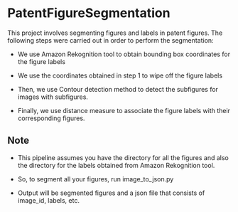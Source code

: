 # PatentFigureSegmentation
This project involves segmenting figures and labels in patent figures. 
The following steps were carried out in order to perform the segmentation:

- We use Amazon Rekognition tool to obtain bounding box coordinates for the figure labels

- We use the coordinates obtained in step 1 to wipe off the figure labels

- Then, we use Contour detection method to detect the subfigures for images with subfigures.

- Finally, we use distance measure to associate the figure labels with their corresponding figures.


## Note
- This pipeline assumes you have the directory for all the figures and also the directory for the labels obtained from Amazon 
Rekognition tool.

- So, to segment all your figures, run image_to_json.py
- Output will be segmented figures and a json file that consists of image_id, labels, etc.
